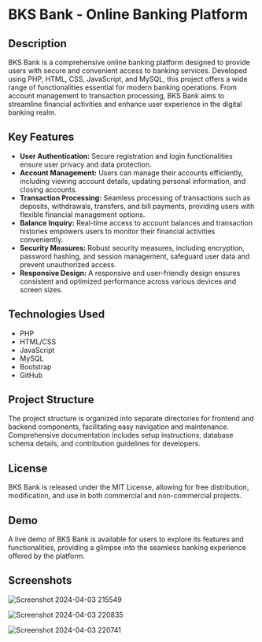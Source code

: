 
# BKS Bank - Online Banking Platform

## Description

BKS Bank is a comprehensive online banking platform designed to provide users with secure and convenient access to banking services. Developed using PHP, HTML, CSS, JavaScript, and MySQL, this project offers a wide range of functionalities essential for modern banking operations. From account management to transaction processing, BKS Bank aims to streamline financial activities and enhance user experience in the digital banking realm.

## Key Features

- **User Authentication:** Secure registration and login functionalities ensure user privacy and data protection.
- **Account Management:** Users can manage their accounts efficiently, including viewing account details, updating personal information, and closing accounts.
- **Transaction Processing:** Seamless processing of transactions such as deposits, withdrawals, transfers, and bill payments, providing users with flexible financial management options.
- **Balance Inquiry:** Real-time access to account balances and transaction histories empowers users to monitor their financial activities conveniently.
- **Security Measures:** Robust security measures, including encryption, password hashing, and session management, safeguard user data and prevent unauthorized access.
- **Responsive Design:** A responsive and user-friendly design ensures consistent and optimized performance across various devices and screen sizes.

## Technologies Used

- PHP
- HTML/CSS
- JavaScript
- MySQL
- Bootstrap
- GitHub

## Project Structure

The project structure is organized into separate directories for frontend and backend components, facilitating easy navigation and maintenance. Comprehensive documentation includes setup instructions, database schema details, and contribution guidelines for developers.


## License
BKS Bank is released under the MIT License, allowing for free distribution, modification, and use in both commercial and non-commercial projects.

## Demo
A live demo of BKS Bank is available for users to explore its features and functionalities, providing a glimpse into the seamless banking experience offered by the platform.


## Screenshots

![Screenshot 2024-04-03 215549](https://github.com/soorjya/BKS_Bank/assets/99492724/d65f33da-7a55-47be-aa6e-28e689493e64)


![Screenshot 2024-04-03 220835](https://github.com/soorjya/BKS_Bank/assets/99492724/b8e8a16a-3c6f-442b-aa84-4ef3fdeb851d)



![Screenshot 2024-04-03 220741](https://github.com/soorjya/BKS_Bank/assets/99492724/4311a04f-d576-4f05-bad2-2fbdc2628afa)
